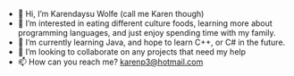- 👋 Hi, I’m Karendaysu Wolfe (call me Karen though)
- 👀 I’m interested in eating different culture foods, learning more about programming languages, and just enjoy spending time with my family.
- 🌱 I’m currently learning Java, and hope to learn C++, or C# in the future.
- 💞️ I’m looking to collaborate on any projects that need my help
- 📫 How can you reach me?  karenp3@hotmail.com

<!---
karendaysuwolfe/karendaysuwolfe is a ✨ special ✨ repository because its `README.md` (this file) appears on your GitHub profile.
You can click the Preview link to take a look at your changes.
--->
